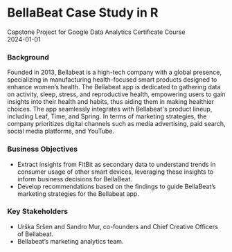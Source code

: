 # BellaBeat Case Study in R
Capstone Project for Google Data Analytics Certificate Course \
2024-01-01 

### Background
Founded in 2013, Bellabeat is a high-tech company with a global presence, specializing in manufacturing health-focused smart products designed to enhance women’s health. The Bellabeat app is dedicated to gathering data on activity, sleep, stress, and reproductive health, empowering users to gain insights into their health and habits, thus aiding them in making healthier choices. The app seamlessly integrates with Bellabeat's product lineup, including Leaf, Time, and Spring. In terms of marketing strategies, the company prioritizes digital channels such as media advertising, paid search, social media platforms, and YouTube.

### Business Objectives
* Extract insights from FitBit as secondary data to understand trends in consumer usage of other smart devices, leveraging these insights to inform business decisions for BellaBeat.
* Develop recommendations based on the findings to guide BellaBeat’s marketing strategies for the Bellabeat app.

### Key Stakeholders
* Urška Sršen and Sandro Mur, co-founders and Chief Creative Officers of Bellabeat.
* Bellabeat’s marketing analytics team.


